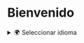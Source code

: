 # Bienvenido

<details>
<summary>🌍 Seleccionar idioma</summary>

- [English](README.en.md)
- [Español](README.es.md)


</details>